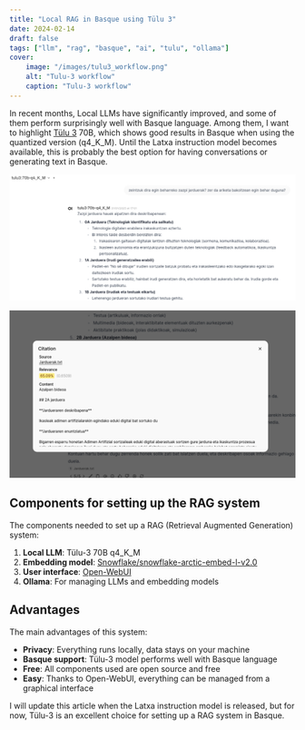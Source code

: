 ```yaml
---
title: "Local RAG in Basque using Tülu 3"
date: 2024-02-14
draft: false
tags: ["llm", "rag", "basque", "ai", "tulu", "ollama"]
cover:
    image: "/images/tulu3_workflow.png"
    alt: "Tulu-3 workflow"
    caption: "Tulu-3 workflow"
---
```


In recent months, Local LLMs have significantly improved, and some of them perform surprisingly well with Basque language. Among them, I want to highlight [Tülu 3](https://allenai.org/blog/tulu-3-technical) 70B, which shows good results in Basque when using the quantized version (q4_K_M). Until the Latxa instruction model becomes available, this is probably the best option for having conversations or generating text in Basque.

![Conversation in basque with Tulu3 model, using Open-WebUI](/images/openwebui_chat.png)

![An external resource has been used to answer a question, using RAG](/images/openwebui_citation.png)

## Components for setting up the RAG system

The components needed to set up a RAG (Retrieval Augmented Generation) system:

1. **Local LLM**: Tülu-3 70B q4_K_M
2. **Embedding model**: [Snowflake/snowflake-arctic-embed-l-v2.0](https://huggingface.co/Snowflake/snowflake-arctic-embed-l-v2.0)
3. **User interface**: [Open-WebUI](https://github.com/open-webui/open-webui)
4. **Ollama**: For managing LLMs and embedding models

## Advantages

The main advantages of this system:

- **Privacy**: Everything runs locally, data stays on your machine
- **Basque support**: Tülu-3 model performs well with Basque language
- **Free**: All components used are open source and free
- **Easy**: Thanks to Open-WebUI, everything can be managed from a graphical interface

I will update this article when the Latxa instruction model is released, but for now, Tülu-3 is an excellent choice for setting up a RAG system in Basque.